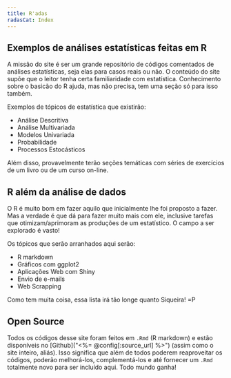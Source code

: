 ```yaml
---
title: R'adas
radasCat: Index
---
```



Exemplos de análises estatísticas feitas em R
------------

A missão do site é ser um grande repositório de códigos comentados de análises estatísticas, seja elas para casos reais ou não. O conteúdo do site supõe que o leitor tenha certa familiaridade com estatística. Conhecimento sobre o basicão do R ajuda, mas não precisa, tem uma seção só para isso também. 

Exemplos de tópicos de estatística que existirão:

- Análise Descritiva
- Análise Multivariada
- Modelos Univariada
- Probabilidade
- Processos Estocásticos

Além disso, provavelmente terão seções temáticas com séries de exercícios de um livro ou de um curso on-line.


R além da análise de dados
-------------------

O R é muito bom em fazer aquilo que inicialmente lhe foi proposto a fazer. Mas a verdade é que dá para fazer muito mais com ele, inclusive tarefas que otimizam/aprimoram as produções de um estatístico. O campo a ser explorado é vasto!

Os tópicos que serão arranhados aqui serão:

- R markdown
- Gráficos com ggplot2
- Aplicações Web com Shiny
- Envio de e-mails
- Web Scrapping

Como tem muita coisa, essa lista irá tão longe quanto Siqueira! =P

Open Source
-------------------

Todos os códigos desse site foram feitos em `.Rmd` (R markdown) e estão disponíveis no [Github]("<%= @config[:source_url] %>") (assim como o site inteiro, aliás). Isso significa que além de todos poderem reaproveitar os códigos, poderão melhorá-los, complementá-los e até fornecer um `.Rmd` totalmente novo para ser incluído aqui. Todo mundo ganha!

